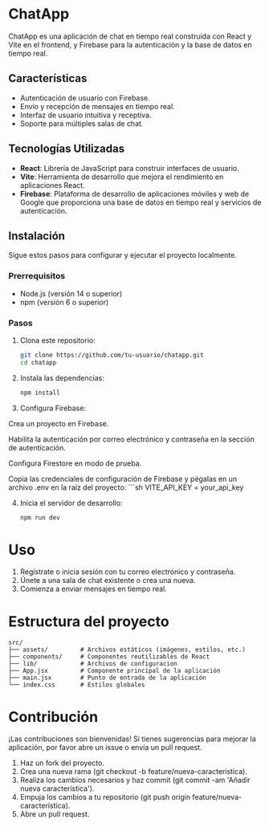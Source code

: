 # ChatApp

ChatApp es una aplicación de chat en tiempo real construida con React y Vite en el frontend, y Firebase para la autenticación y la base de datos en tiempo real.

## Características

- Autenticación de usuario con Firebase.
- Envío y recepción de mensajes en tiempo real.
- Interfaz de usuario intuitiva y receptiva.
- Soporte para múltiples salas de chat.

## Tecnologías Utilizadas

- **React**: Librería de JavaScript para construir interfaces de usuario.
- **Vite**: Herramienta de desarrollo que mejora el rendimiento en aplicaciones React.
- **Firebase**: Plataforma de desarrollo de aplicaciones móviles y web de Google que proporciona una base de datos en tiempo real y servicios de autenticación.

## Instalación

Sigue estos pasos para configurar y ejecutar el proyecto localmente.

### Prerrequisitos

- Node.js (versión 14 o superior)
- npm (versión 6 o superior)

### Pasos

1. Clona este repositorio:

   ```sh
   git clone https://github.com/tu-usuario/chatapp.git
   cd chatapp
2. Instala las dependencias:
    ```sh
    npm install

3. Configura Firebase:

Crea un proyecto en Firebase.

Habilita la autenticación por correo electrónico y contraseña en la sección de autenticación.

Configura Firestore en modo de prueba.

Copia las credenciales de configuración de Firebase y pégalas en un archivo .env en la raíz del proyecto:
    ```sh
    VITE_API_KEY = your_api_key

4. Inicia el servidor de desarrollo:
    ```sh
    npm run dev

# Uso
1. Regístrate o inicia sesión con tu correo electrónico y contraseña.
2. Únete a una sala de chat existente o crea una nueva.
3. Comienza a enviar mensajes en tiempo real.  

# Estructura del proyecto
    src/
    ├── assets/         # Archivos estáticos (imágenes, estilos, etc.)
    ├── components/     # Componentes reutilizables de React
    ├── lib/            # Archivos de configuracion
    ├── App.jsx         # Componente principal de la aplicación
    ├── main.jsx        # Punto de entrada de la aplicación
    └── index.css       # Estilos globales

# Contribución
¡Las contribuciones son bienvenidas! Si tienes sugerencias para mejorar la aplicación, por favor abre un issue o envía un pull request.

1. Haz un fork del proyecto.
2. Crea una nueva rama (git checkout -b feature/nueva-caracteristica).
3. Realiza los cambios necesarios y haz commit (git commit -am 'Añadir nueva característica').
4. Empuja los cambios a tu repositorio (git push origin feature/nueva-caracteristica).
5. Abre un pull request.